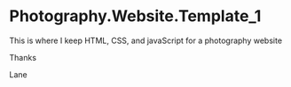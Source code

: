 # Photography.Website.Template_1
This is where I keep HTML, CSS, and javaScript for a photography website

Thanks

Lane
